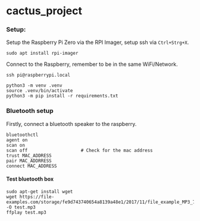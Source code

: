 # cactus_project

### Setup:
Setup the Raspberry Pi Zero via the RPI Imager, setup ssh via `Ctrl+Strg+X`.
```
sudo apt install rpi-imager
```

Connect to the Raspberry, remember to be in the same WiFi/Network.
```
ssh pi@raspberrypi.local
```

```
python3 -m venv .venv
source .venv/bin/activate
python3 -m pip install -r requirements.txt
```

### Bluetooth setup
Firstly, connect a bluetooth speaker to the raspberry.
```
bluetoothctl
agent on
scan on
scan off                    # Check for the mac address
trust MAC_ADDRESS
pair MAC_ADDRRESS
connect MAC_ADDRESS
```

#### Test bluetooth box
```
sudo apt-get install wget
wget https://file-examples.com/storage/fe9d743740654a8139a48e1/2017/11/file_example_MP3_700KB.mp3 -O test.mp3
ffplay test.mp3
```

